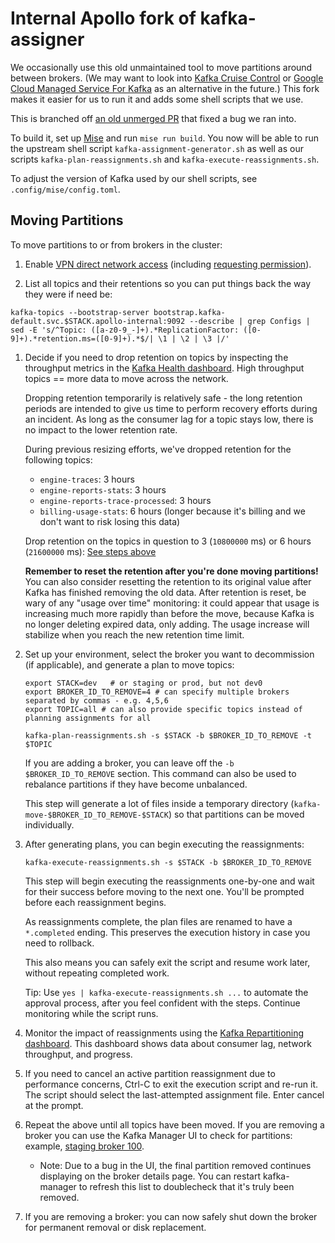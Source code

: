 # Internal Apollo fork of kafka-assigner

We occasionally use this old unmaintained tool to move partitions around between brokers. (We may want to look into [Kafka Cruise Control](https://github.com/linkedin/cruise-control) or [Google Cloud Managed Service For Kafka](https://cloud.google.com/products/managed-service-for-apache-kafka?hl=en) as an alternative in the future.) This fork makes it easier for us to run it and adds some shell scripts that we use.

This is branched off [an old unmerged PR](https://github.com/SiftScience/kafka-assigner/pull/6) that fixed a bug we ran into.

To build it, set up [Mise](https://apollographql.atlassian.net/wiki/spaces/Foundation/pages/1490583600/Mise+standardized+dev+tools+made+simple) and run `mise run build`. You now will be able to run the upstream shell script `kafka-assignment-generator.sh` as well as our scripts `kafka-plan-reassignments.sh` and `kafka-execute-reassignments.sh`.

To adjust the version of Kafka used by our shell scripts, see `.config/mise/config.toml`.


## Moving Partitions

To move partitions to or from brokers in the cluster:

1. Enable [VPN direct network access](https://apollographql.atlassian.net/wiki/spaces/SecOps/pages/635928580/Accessing+Private+Resources+in+Kubernetes#Direct-Network-Access) (including [requesting permission](https://go.gql.zone/moreaccess)).

1. List all topics and their retentions so you can put things back the way they were if need be:

```
kafka-topics --bootstrap-server bootstrap.kafka-default.svc.$STACK.apollo-internal:9092 --describe | grep Configs | sed -E 's/^Topic: ([a-z0-9_-]+).*ReplicationFactor: ([0-9]+).*retention.ms=([0-9]+).*$/| \1 | \2 | \3 |/'
```

1. Decide if you need to drop retention on topics by inspecting the throughput metrics in the [Kafka Health dashboard](https://app.datadoghq.com/dashboard/w4d-6jd-rtu/kafka-health). High throughput topics == more data to move across the network.

   Dropping retention temporarily is relatively safe - the long retention periods are intended to give us time to perform recovery efforts during an incident. As long as the consumer lag for a topic stays low, there is no impact to the lower retention rate.

   During previous resizing efforts, we've dropped retention for the following topics:

   - `engine-traces`: 3 hours
   - `engine-reports-stats`: 3 hours
   - `engine-reports-trace-processed`: 3 hours
   - `billing-usage-stats`: 6 hours (longer because it's billing and we don't want to risk losing this data)

   Drop retention on the topics in question to 3 (`10800000` ms) or 6 hours (`21600000` ms): [See steps above](#setting-retention-aka-drop-disk-usage-fast)

   **Remember to reset the retention after you're done moving partitions!** You can also consider resetting the retention to its original value after Kafka has finished removing the old data.
   After retention is reset, be wary of any "usage over time" monitoring: it could appear that usage is increasing much more rapidly than before the move, because Kafka is no longer deleting expired data, only adding.
   The usage increase will stabilize when you reach the new retention time limit.

1. Set up your environment, select the broker you want to decommission (if applicable), and generate a plan to move topics:

   ```shell
   export STACK=dev   # or staging or prod, but not dev0
   export BROKER_ID_TO_REMOVE=4 # can specify multiple brokers separated by commas - e.g. 4,5,6
   export TOPIC=all # can also provide specific topics instead of planning assignments for all

   kafka-plan-reassignments.sh -s $STACK -b $BROKER_ID_TO_REMOVE -t $TOPIC
   ```

   If you are adding a broker, you can leave off the `-b $BROKER_ID_TO_REMOVE` section. This command can also be used to rebalance partitions if they have become unbalanced.

   This step will generate a lot of files inside a temporary directory (`kafka-move-$BROKER_ID_TO_REMOVE-$STACK`) so that partitions can be moved individually.

1. After generating plans, you can begin executing the reassignments:

   ```shell
   kafka-execute-reassignments.sh -s $STACK -b $BROKER_ID_TO_REMOVE
   ```

   This step will begin executing the reassignments one-by-one and wait for their success before moving to the next one. You'll be prompted before each reassignment begins.

   As reassignments complete, the plan files are renamed to have a `*.completed` ending. This preserves the execution history in case you need to rollback.

   This also means you can safely exit the script and resume work later, without repeating completed work.

   Tip: Use `yes | kafka-execute-reassignments.sh ...` to automate the approval process, after you feel confident with the steps. Continue monitoring while the script runs.

1. Monitor the impact of reassignments using the [Kafka Repartitioning dashboard](https://app.datadoghq.com/dashboard/6g3-gz3-kmq). This dashboard shows data about consumer lag, network throughput, and progress.

1. If you need to cancel an active partition reassignment due to performance concerns, Ctrl-C to exit the execution script and re-run it. The script should select the last-attempted assignment file. Enter cancel at the prompt.

1. Repeat the above until all topics have been moved. If you are removing a broker you can use the Kafka Manager UI to check for partitions: example, [staging broker 100](https://kafka-manager-staging.access.apollographql.com/clusters/Staging/brokers/100).

   - Note: Due to a bug in the UI, the final partition removed continues displaying on the broker details page. You can restart kafka-manager to refresh this list to doublecheck that it's truly been removed.

1. If you are removing a broker: you can now safely shut down the broker for permanent removal or disk replacement.
